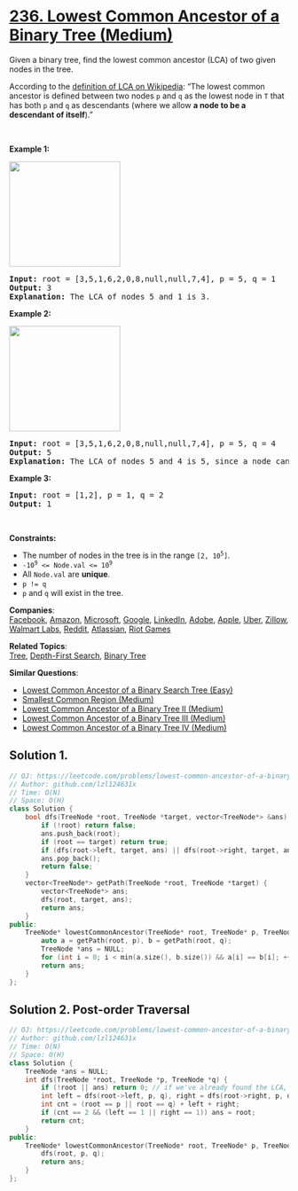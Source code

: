# [236. Lowest Common Ancestor of a Binary Tree (Medium)](https://leetcode.com/problems/lowest-common-ancestor-of-a-binary-tree/)

<p>Given a binary tree, find the lowest common ancestor (LCA) of two given nodes in the tree.</p>

<p>According to the <a href="https://en.wikipedia.org/wiki/Lowest_common_ancestor" target="_blank">definition of LCA on Wikipedia</a>: “The lowest common ancestor is defined between two nodes <code>p</code> and <code>q</code> as the lowest node in <code>T</code> that has both <code>p</code> and <code>q</code> as descendants (where we allow <b>a node to be a descendant of itself</b>).”</p>

<p>&nbsp;</p>
<p><strong>Example 1:</strong></p>
<img alt="" src="https://assets.leetcode.com/uploads/2018/12/14/binarytree.png" style="width: 200px; height: 190px;">
<pre><strong>Input:</strong> root = [3,5,1,6,2,0,8,null,null,7,4], p = 5, q = 1
<strong>Output:</strong> 3
<strong>Explanation:</strong> The LCA of nodes 5 and 1 is 3.
</pre>

<p><strong>Example 2:</strong></p>
<img alt="" src="https://assets.leetcode.com/uploads/2018/12/14/binarytree.png" style="width: 200px; height: 190px;">
<pre><strong>Input:</strong> root = [3,5,1,6,2,0,8,null,null,7,4], p = 5, q = 4
<strong>Output:</strong> 5
<strong>Explanation:</strong> The LCA of nodes 5 and 4 is 5, since a node can be a descendant of itself according to the LCA definition.
</pre>

<p><strong>Example 3:</strong></p>

<pre><strong>Input:</strong> root = [1,2], p = 1, q = 2
<strong>Output:</strong> 1
</pre>

<p>&nbsp;</p>
<p><strong>Constraints:</strong></p>

<ul>
	<li>The number of nodes in the tree is in the range <code>[2, 10<sup>5</sup>]</code>.</li>
	<li><code>-10<sup>9</sup> &lt;= Node.val &lt;= 10<sup>9</sup></code></li>
	<li>All <code>Node.val</code> are <strong>unique</strong>.</li>
	<li><code>p != q</code></li>
	<li><code>p</code> and <code>q</code> will exist in the tree.</li>
</ul>


**Companies**:  
[Facebook](https://leetcode.com/company/facebook), [Amazon](https://leetcode.com/company/amazon), [Microsoft](https://leetcode.com/company/microsoft), [Google](https://leetcode.com/company/google), [LinkedIn](https://leetcode.com/company/linkedin), [Adobe](https://leetcode.com/company/adobe), [Apple](https://leetcode.com/company/apple), [Uber](https://leetcode.com/company/uber), [Zillow](https://leetcode.com/company/zillow), [Walmart Labs](https://leetcode.com/company/walmart-labs), [Reddit](https://leetcode.com/company/reddit), [Atlassian](https://leetcode.com/company/atlassian), [Riot Games](https://leetcode.com/company/riot-games)

**Related Topics**:  
[Tree](https://leetcode.com/tag/tree/), [Depth-First Search](https://leetcode.com/tag/depth-first-search/), [Binary Tree](https://leetcode.com/tag/binary-tree/)

**Similar Questions**:
* [Lowest Common Ancestor of a Binary Search Tree (Easy)](https://leetcode.com/problems/lowest-common-ancestor-of-a-binary-search-tree/)
* [Smallest Common Region (Medium)](https://leetcode.com/problems/smallest-common-region/)
* [Lowest Common Ancestor of a Binary Tree II (Medium)](https://leetcode.com/problems/lowest-common-ancestor-of-a-binary-tree-ii/)
* [Lowest Common Ancestor of a Binary Tree III (Medium)](https://leetcode.com/problems/lowest-common-ancestor-of-a-binary-tree-iii/)
* [Lowest Common Ancestor of a Binary Tree IV (Medium)](https://leetcode.com/problems/lowest-common-ancestor-of-a-binary-tree-iv/)

## Solution 1.

```cpp
// OJ: https://leetcode.com/problems/lowest-common-ancestor-of-a-binary-tree/
// Author: github.com/lzl124631x
// Time: O(N)
// Space: O(H)
class Solution {
    bool dfs(TreeNode *root, TreeNode *target, vector<TreeNode*> &ans) {
        if (!root) return false;
        ans.push_back(root);
        if (root == target) return true;
        if (dfs(root->left, target, ans) || dfs(root->right, target, ans)) return true;
        ans.pop_back();
        return false;
    }
    vector<TreeNode*> getPath(TreeNode *root, TreeNode *target) {
        vector<TreeNode*> ans;
        dfs(root, target, ans);
        return ans;
    }
public:
    TreeNode* lowestCommonAncestor(TreeNode* root, TreeNode* p, TreeNode* q) {
        auto a = getPath(root, p), b = getPath(root, q);
        TreeNode *ans = NULL;
        for (int i = 0; i < min(a.size(), b.size()) && a[i] == b[i]; ++i) ans = a[i];
        return ans;
    }
};
```

## Solution 2. Post-order Traversal

```cpp
// OJ: https://leetcode.com/problems/lowest-common-ancestor-of-a-binary-tree/
// Author: github.com/lzl124631x
// Time: O(N)
// Space: O(H)
class Solution {
    TreeNode *ans = NULL;
    int dfs(TreeNode *root, TreeNode *p, TreeNode *q) {
        if (!root || ans) return 0; // if we've already found the LCA, we can skip all subsequent DFS.
        int left = dfs(root->left, p, q), right = dfs(root->right, p, q);
        int cnt = (root == p || root == q) + left + right;
        if (cnt == 2 && (left == 1 || right == 1)) ans = root;
        return cnt;
    }
public:
    TreeNode* lowestCommonAncestor(TreeNode* root, TreeNode* p, TreeNode* q) {
        dfs(root, p, q);
        return ans;
    }
};
```